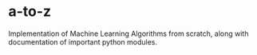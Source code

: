 # a-to-z
Implementation of Machine Learning Algorithms from scratch, along with documentation of important python modules.

